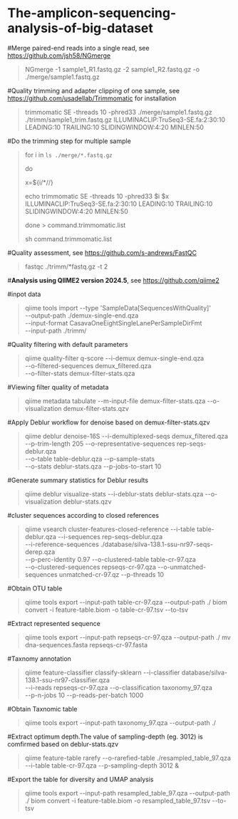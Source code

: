 # The-amplicon-sequencing-analysis-of-big-dataset

#Merge paired-end reads into a single read, see https://github.com/jsh58/NGmerge
>NGmerge -1 sample1_R1.fastq.gz -2 sample1_R2.fastq.gz -o ./merge/sample1.fastq.gz

#Quality trimming and adapter clipping of one sample, see https://github.com/usadellab/Trimmomatic for installation
>trimmomatic SE -threads 10 -phred33 ./merge/sample1.fastq.gz ./trimm/sample1_trim.fastq.gz ILLUMINACLIP:TruSeq3-SE.fa:2:30:10 LEADING:10 TRAILING:10 SLIDINGWINDOW:4:20 MINLEN:50

#Do the trimming step for multiple sample 
>for i in `ls ./merge/*.fastq.gz`
>
>do
>
>x=${i/*\//}
>
>echo trimmomatic SE -threads 10 -phred33 $i $x ILLUMINACLIP:TruSeq3-SE.fa:2:30:10 LEADING:10 TRAILING:10 SLIDINGWINDOW:4:20 MINLEN:50
>
>done > command.trimmomatic.list
>
>sh command.trimmomatic.list 

#Quality assessment, see https://github.com/s-andrews/FastQC
>fastqc ./trimm/*fastq.gz -t 2

#**Analysis using QIIME2 version 2024.5**, see https://github.com/qiime2

#inpot data
>qiime tools import  --type 'SampleData[SequencesWithQuality]' \
>--output-path ./demux-single-end.qza  \
>--input-format CasavaOneEightSingleLanePerSampleDirFmt \
>--input-path ./trimm/

#Quality filtering with default parameters
>qiime quality-filter q-score --i-demux demux-single-end.qza \
>--o-filtered-sequences demux_filtered.qza \
>--o-filter-stats demux-filter-stats.qza

#Viewing filter quality of metadata
>qiime metadata tabulate --m-input-file demux-filter-stats.qza --o-visualization demux-filter-stats.qzv

#Apply Deblur workflow for denoise based on demux-filter-stats.qzv
>qiime deblur denoise-16S --i-demultiplexed-seqs demux_filtered.qza \
>--p-trim-length 205 --o-representative-sequences rep-seqs-deblur.qza \
>--o-table table-deblur.qza --p-sample-stats \
>--o-stats deblur-stats.qza --p-jobs-to-start 10

#Generate summary statistics for Deblur results
>qiime deblur visualize-stats --i-deblur-stats deblur-stats.qza --o-visualization deblur-stats.qzv

#cluster sequences according to closed references
> qiime vsearch cluster-features-closed-reference --i-table table-deblur.qza --i-sequences rep-seqs-deblur.qza \
 --i-reference-sequences ./database/silva-138.1-ssu-nr97-seqs-derep.qza \
 --p-perc-identity 0.97 --o-clustered-table table-cr-97.qza \
 --o-clustered-sequences repseqs-cr-97.qza --o-unmatched-sequences unmatched-cr-97.qz  --p-threads 10

#Obtain OTU table
>qiime tools export --input-path table-cr-97.qza --output-path ./
>biom convert -i feature-table.biom -o table-cr-97.tsv --to-tsv

#Extract represented sequence
>qiime tools export --input-path repseqs-cr-97.qza --output-path ./ 
>mv dna-sequences.fasta repseqs-cr-97.fasta

#Taxnomy annotation
>qiime feature-classifier classify-sklearn --i-classifier database/silva-138.1-ssu-nr97-classifier.qza \
--i-reads repseqs-cr-97.qza --o-classification taxonomy_97.qza \
--p-n-jobs 10 --p-reads-per-batch 1000

#Obtain Taxnomic table
>qiime tools export --input-path taxonomy_97.qza --output-path ./ 

#Extract optimum depth.The value of sampling-depth (eg. 3012) is comfirmed based on deblur-stats.qzv
>qiime feature-table rarefy --o-rarefied-table ./resampled_table_97.qza \
>--i-table table-cr-97.qza --p-sampling-depth 3012 &

#Export the table for diversity and UMAP analysis
>qiime tools export --input-path resampled_table_97.qza --output-path ./ 
>biom convert -i feature-table.biom -o resampled_table_97.tsv --to-tsv
